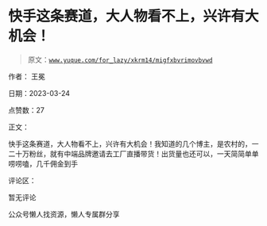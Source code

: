 # 快手这条赛道，大人物看不上，兴许有大机会！

> 原文：[`www.yuque.com/for_lazy/xkrm14/migfxbvrimovbvwd`](https://www.yuque.com/for_lazy/xkrm14/migfxbvrimovbvwd)

作者： 王冕

日期：2023-03-24

点赞数：27

正文：

快手这条赛道，大人物看不上，兴许有大机会！我知道的几个博主，是农村的，一二十万粉丝，就有中端品牌邀请去工厂直播带货！出货量也还可以，一天简简单单唠唠嗑，几千佣金到手

评论区：

暂无评论

公众号懒人找资源，懒人专属群分享

